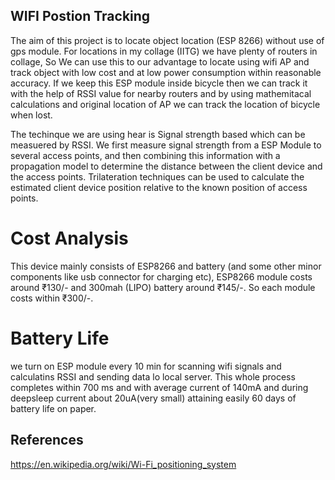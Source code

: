 ## WIFI Postion Tracking
The aim of this project is to locate object location (ESP 8266) without use of gps module. For locations in my collage (IITG) we have plenty of routers in collage, So We can use this to our advantage to locate using wifi AP and track object with low cost and at low power consumption within reasonable accuracy. If we keep this ESP module inside bicycle then we can track it with the help of RSSI value for nearby routers and by using mathemitacal calculations and original location of AP we can track the location of bicycle when lost.

The techinque we are using hear is Signal strength based which can be measuered by RSSI. We first measure signal strength from a ESP Module to several access points, and then combining this information with a propagation model to determine the distance between the client device and the access points. Trilateration techniques can be used to calculate the estimated client device position relative to the known position of access points.


# Cost Analysis
This device mainly consists of ESP8266 and battery (and some other minor components like usb connector for charging etc), ESP8266 module costs around ₹130/- and 300mah (LIPO) battery around ₹145/-. So each module costs within ₹300/-.


# Battery Life
we turn on ESP module every 10 min for scanning wifi signals and calculatins RSSI and sending data lo local server. This whole process completes within 700 ms and with average current of 140mA and during deepsleep current about 20uA(very small) attaining easily 60 days of battery life on paper.


## References
https://en.wikipedia.org/wiki/Wi-Fi_positioning_system
